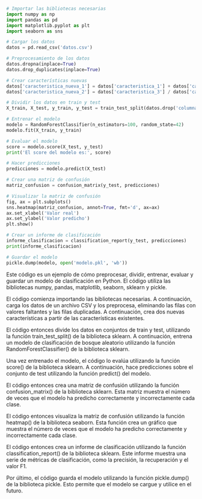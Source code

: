 ```python
# Importar las bibliotecas necesarias
import numpy as np
import pandas as pd
import matplotlib.pyplot as plt
import seaborn as sns

# Cargar los datos
datos = pd.read_csv('datos.csv')

# Preprocesamiento de los datos
datos.dropna(inplace=True)
datos.drop_duplicates(inplace=True)

# Crear características nuevas
datos['caracteristica_nueva_1'] = datos['caracteristica_1'] + datos['caracteristica_2']
datos['caracteristica_nueva_2'] = datos['caracteristica_3'] / datos['caracteristica_4']

# Dividir los datos en train y test
X_train, X_test, y_train, y_test = train_test_split(datos.drop('columna_objetivo', axis=1), datos['columna_objetivo'], test_size=0.2, random_state=42)

# Entrenar el modelo
modelo = RandomForestClassifier(n_estimators=100, random_state=42)
modelo.fit(X_train, y_train)

# Evaluar el modelo
score = modelo.score(X_test, y_test)
print('El score del modelo es:', score)

# Hacer predicciones
predicciones = modelo.predict(X_test)

# Crear una matriz de confusión
matriz_confusion = confusion_matrix(y_test, predicciones)

# Visualizar la matriz de confusión
fig, ax = plt.subplots()
sns.heatmap(matriz_confusion, annot=True, fmt='d', ax=ax)
ax.set_xlabel('Valor real')
ax.set_ylabel('Valor predicho')
plt.show()

# Crear un informe de clasificación
informe_clasificacion = classification_report(y_test, predicciones)
print(informe_clasificacion)

# Guardar el modelo
pickle.dump(modelo, open('modelo.pkl', 'wb'))
```

Este código es un ejemplo de cómo preprocesar, dividir, entrenar, evaluar y guardar un modelo de clasificación en Python. El código utiliza las bibliotecas numpy, pandas, matplotlib, seaborn, sklearn y pickle.

El código comienza importando las bibliotecas necesarias. A continuación, carga los datos de un archivo CSV y los preprocesa, eliminando las filas con valores faltantes y las filas duplicadas. A continuación, crea dos nuevas características a partir de las características existentes.

El código entonces divide los datos en conjuntos de train y test, utilizando la función train_test_split() de la biblioteca sklearn. A continuación, entrena un modelo de clasificación de bosque aleatorio utilizando la función RandomForestClassifier() de la biblioteca sklearn.

Una vez entrenado el modelo, el código lo evalúa utilizando la función score() de la biblioteca sklearn. A continuación, hace predicciones sobre el conjunto de test utilizando la función predict() del modelo.

El código entonces crea una matriz de confusión utilizando la función confusion_matrix() de la biblioteca sklearn. Esta matriz muestra el número de veces que el modelo ha predicho correctamente y incorrectamente cada clase.

El código entonces visualiza la matriz de confusión utilizando la función heatmap() de la biblioteca seaborn. Esta función crea un gráfico que muestra el número de veces que el modelo ha predicho correctamente y incorrectamente cada clase.

El código entonces crea un informe de clasificación utilizando la función classification_report() de la biblioteca sklearn. Este informe muestra una serie de métricas de clasificación, como la precisión, la recuperación y el valor F1.

Por último, el código guarda el modelo utilizando la función pickle.dump() de la biblioteca pickle. Esto permite que el modelo se cargue y utilice en el futuro.